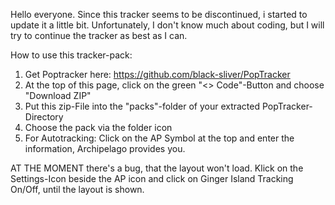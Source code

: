 Hello everyone.
Since this tracker seems to be discontinued, i started to update it a little bit.
Unfortunately, I don't know much about coding, but I will try to continue the tracker as best as I can.

How to use this tracker-pack:
1) Get Poptracker here: https://github.com/black-sliver/PopTracker
2) At the top of this page, click on the green "<> Code"-Button and choose "Download ZIP"
3) Put this zip-File into the "packs"-folder of your extracted PopTracker-Directory
4) Choose the pack via the folder icon
5) For Autotracking: Click on the AP Symbol at the top and enter the information, Archipelago provides you.

AT THE MOMENT there's a bug, that the layout won't load. Klick on the Settings-Icon beside the AP icon and click on Ginger Island Tracking On/Off, until the layout is shown.
